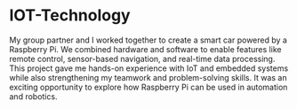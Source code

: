 # IOT-Technology

My group partner and I worked together to create a smart car powered by a Raspberry Pi. We combined hardware and software to enable features like remote control, sensor-based navigation, and real-time data processing. This project gave me hands-on experience with IoT and embedded systems while also strengthening my teamwork and problem-solving skills. It was an exciting opportunity to explore how Raspberry Pi can be used in automation and robotics.

